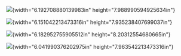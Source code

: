 ![](vertopal_177596d49a1e47c1a18858f78e40296f/media/image3.png){width="6.192708880139983in"
height="7.988990594925634in"}

![](vertopal_177596d49a1e47c1a18858f78e40296f/media/image4.png){width="6.151042213473316in"
height="7.935238407699037in"}

![](vertopal_177596d49a1e47c1a18858f78e40296f/media/image2.png){width="6.182952755905512in"
height="8.20312554680665in"}

![](vertopal_177596d49a1e47c1a18858f78e40296f/media/image1.png){width="6.041990376202975in"
height="7.963542213473316in"}
